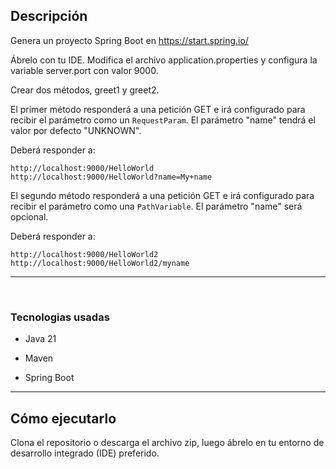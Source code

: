 ## Descripción

Genera un proyecto Spring Boot en https://start.spring.io/

Ábrelo con tu IDE. Modifica el archivo application.properties y configura la variable server.port con valor 9000.

Crear dos métodos, greet1 y greet2. 

El primer método responderá a una petición GET e irá configurado para recibir el parámetro como un `RequestParam`. El parámetro "name" tendrá el valor por defecto "UNKNOWN".

Deberá responder a:

    http://localhost:9000/HelloWorld
    http://localhost:9000/HelloWorld?name=My+name

El segundo método responderá a una petición GET e irá configurado para recibir el parámetro como una `PathVariable`. El parámetro "name" será opcional.

Deberá responder a:

    http://localhost:9000/HelloWorld2
    http://localhost:9000/HelloWorld2/myname

***

<br>


### Tecnologias usadas

- Java 21

- Maven

- Spring Boot


***


## Cómo ejecutarlo
Clona el repositorio o descarga el archivo zip, luego ábrelo en tu entorno de desarrollo integrado (IDE) preferido.
